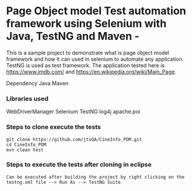 # Page Object model Test automation framework using Selenium with Java, TestNG and Maven -
This is a sample project to demonstrate what is page object model framework and how it can used in selenium to automate any application.
TestNG is used as test framework. The application tested here is https://www.imdb.com/ and https://en.wikipedia.org/wiki/Main_Page.

Dependency
Java
Maven

### Libraries used
WebDriverManager
Selenium
TestNG
log4j
apache.poi

### Steps to clone execute the tests
```
git clone https://github.com/jtsQA/CineInfo_POM.git
cd CineInfo_POM
mvn clean test
```

### Steps to execute the tests after cloning in eclipse
```
Can be executed after building the project by right clicking on the testng.xml file --> Run As --> TestNG Suite
```